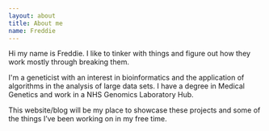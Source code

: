 ```yaml
---
layout: about
title: About me
name: Freddie
---
```



Hi my name is Freddie. I like to tinker with things and figure out how they work mostly through breaking them. 

I'm a geneticist with an interest in bioinformatics and the application of algorithms in the analysis of large data sets. I have a degree in Medical Genetics and work in a NHS Genomics Laboratory Hub.

This website/blog will be my place to showcase these projects and some of the things I’ve been working on in my free time.

